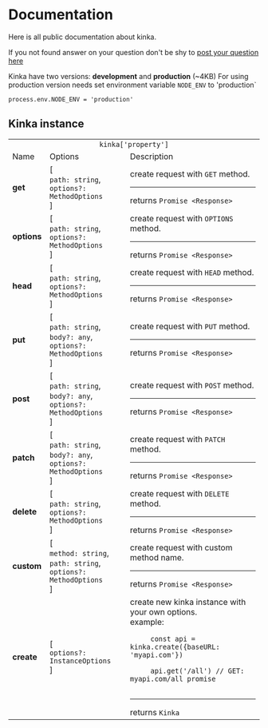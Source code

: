 
# Documentation

Here is all public documentation about kinka.

If you not found answer on your question don't be shy to [post your question here](https://github.com/acacode/kinka/issues)


Kinka have two versions: **development** and **production** (~4KB)
For using production version needs set environment variable `NODE_ENV` to 'production`
```
process.env.NODE_ENV = 'production'
```

## Kinka instance

<table>
  <tr>
    <td colspan="3" align="center"> <code>kinka['property']</code></td>
  </tr>
  <tr>
    <td>Name</td>
    <td>Options</td>
    <td>Description</td>
  </tr>
  <tr>
    <td><b>get</td>
	<td>[ 
    <br><code>path: string</code>, 
    <br><code>options?: MethodOptions</code>
    <br> ]
    </td>
    <td>
	    create request with <code>GET</code> method. <hr>
	    returns <code>Promise &lt;Response&gt; </code>    
   </td>
  </tr>
  <tr>
    <td><b>options</td>
	<td>[ 
    <br><code>path: string</code>, 
    <br><code>options?: MethodOptions</code>
    <br> ]
    </td>
    <td>
	    create request with <code>OPTIONS</code> method. <hr>
	    returns <code>Promise &lt;Response&gt; </code>    
   </td>
  </tr>
  <tr>
    <td><b>head</td>
	<td>[ 
    <br><code>path: string</code>, 
    <br><code>options?: MethodOptions</code>
    <br> ]
    </td>
    <td>
	    create request with <code>HEAD</code> method. <hr>
	    returns <code>Promise &lt;Response&gt; </code>    
   </td>
  </tr>
  <tr>
    <td><b>put</td>
	<td>[ 
    <br><code>path: string</code>, 
    <br><code>body?: any</code>, 
    <br><code>options?: MethodOptions</code>
    <br> ]
    </td>
    <td>
	    create request with <code>PUT</code> method. <hr>
		returns <code>Promise &lt;Response&gt; </code>    
   </td>
  </tr>
  <tr>
    <td><b>post</td>
    <td>[ 
    <br><code>path: string</code>, 
    <br><code>body?: any</code>, 
    <br><code>options?: MethodOptions</code>
    <br> ]
    </td>
    <td>
	    create request with <code>POST</code> method. <hr>
		returns <code>Promise &lt;Response&gt; </code>    
   </td>
  </tr>
  <tr>
    <td><b>patch</td>
    <td>[ 
    <br><code>path: string</code>, 
    <br><code>body?: any</code>, 
    <br><code>options?: MethodOptions</code>
    <br> ]
    </td>
    <td>
	    create request with <code>PATCH</code> method. <hr>
		returns <code>Promise &lt;Response&gt; </code>    
   </td>
  </tr>
  <tr>
    <td><b>delete</td>
	<td>[ 
    <br><code>path: string</code>, 
    <br><code>options?: MethodOptions</code>
    <br> ]
    </td>
    <td>
	    create request with <code>DELETE</code> method. <hr>
	    returns <code>Promise &lt;Response&gt; </code>    
   </td>
  </tr>
  <tr>
    <td><b>custom</td>
    <td>[ 
    <br><code>method: string</code>, 
    <br><code>path: string</code>, 
    <br><code>options?: MethodOptions</code>
    <br> ]
    </td>
    <td>
	    create request with custom method name. <hr>
		returns <code>Promise &lt;Response&gt; </code>    
   </td>
  </tr>
  <tr>
    <td><b>create</td>
    <td>[
    <br><code>options?: InstanceOptions</code>
    <br> ]
    </td>
    <td>
	    create new kinka instance with your own options.<br>
	example: <br>
	<code style="display:block; white-space: pre-wrap;">
	 const api = kinka.create({baseURL: 'myapi.com'}) <br>
	 api.get('/all') // GET: myapi.com/all promise
    </code>
    <hr> returns <code>Kinka</code>
   </td>
  </tr>
</table>

<!-- 
## Interfaces


<table>
  <tr>
    <td colspan="3"> <code>kinka['property']</code></td>
  </tr>
  <tr>
    <td>Name</td>
    <td>Options</td>
    <td>Description</td>
  </tr>
  <tr>
    <td><b>get</td>
    <td>see </td>
    <td>Two</td>
  </tr>
</table>
-->
<!-- [api](https://github.com/acacode/kinka/blob/master/README.md) -->
